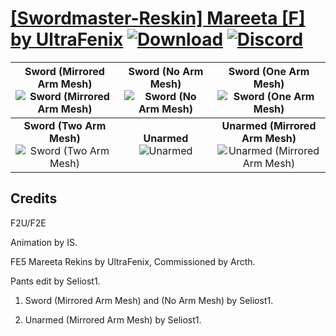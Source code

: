 # [\[Swordmaster-Reskin\] Mareeta \[F\] by UltraFenix](https://github.com/Klokinator/FE-Repo/tree/main/Battle%20Animations/Infantry%20-%20(Swd)%20Myrms%20and%20Swordmasters/%5BSwordmaster-Reskin%5D%20Mareeta%20%5BF%5D%20by%20UltraFenix) [![Download](https://img.shields.io/badge/Download--red?style=social&logo=github)](https://minhaskamal.github.io/DownGit/#/home?url=https://github.com/Klokinator/FE-Repo/tree/main/Battle%20Animations/Infantry%20-%20(Swd)%20Myrms%20and%20Swordmasters/%5BSwordmaster-Reskin%5D%20Mareeta%20%5BF%5D%20by%20UltraFenix) [![Discord](https://img.shields.io/badge/Discord--blue?style=social&logo=discord)](https://discord.gg/C7VNGnyTPA)

| <b>Sword (Mirrored Arm Mesh)</b><br/><img alt="Sword (Mirrored Arm Mesh)" src="https://raw.githubusercontent.com/Klokinator/FE-Repo/main/Battle%20Animations/Infantry%20-%20(Swd)%20Myrms%20and%20Swordmasters/%5BSwordmaster-Reskin%5D%20Mareeta%20%5BF%5D%20by%20UltraFenix/1.%20Sword%20(Mirrored%20Arm%20Mesh)/Sword.gif"/> | <b>Sword (No Arm Mesh)</b><br/><img alt="Sword (No Arm Mesh)" src="https://raw.githubusercontent.com/Klokinator/FE-Repo/main/Battle%20Animations/Infantry%20-%20(Swd)%20Myrms%20and%20Swordmasters/%5BSwordmaster-Reskin%5D%20Mareeta%20%5BF%5D%20by%20UltraFenix/1.%20Sword%20(No%20Arm%20Mesh)/Sword.gif"/> | <b>Sword (One Arm Mesh)</b><br/><img alt="Sword (One Arm Mesh)" src="https://raw.githubusercontent.com/Klokinator/FE-Repo/main/Battle%20Animations/Infantry%20-%20(Swd)%20Myrms%20and%20Swordmasters/%5BSwordmaster-Reskin%5D%20Mareeta%20%5BF%5D%20by%20UltraFenix/1.%20Sword%20(One%20Arm%20Mesh)/Sword.gif"/> |
| :---: | :---: | :---: |
| <b>Sword (Two Arm Mesh)</b><br/><img alt="Sword (Two Arm Mesh)" src="https://raw.githubusercontent.com/Klokinator/FE-Repo/main/Battle%20Animations/Infantry%20-%20(Swd)%20Myrms%20and%20Swordmasters/%5BSwordmaster-Reskin%5D%20Mareeta%20%5BF%5D%20by%20UltraFenix/1.%20Sword%20(Two%20Arm%20Mesh)/Sword.gif"/> | <b>Unarmed</b><br/><img alt="Unarmed" src="https://raw.githubusercontent.com/Klokinator/FE-Repo/main/Battle%20Animations/Infantry%20-%20(Swd)%20Myrms%20and%20Swordmasters/%5BSwordmaster-Reskin%5D%20Mareeta%20%5BF%5D%20by%20UltraFenix/8.%20Unarmed/Unarmed.gif"/> | <b>Unarmed (Mirrored Arm Mesh)</b><br/><img alt="Unarmed (Mirrored Arm Mesh)" src="https://raw.githubusercontent.com/Klokinator/FE-Repo/main/Battle%20Animations/Infantry%20-%20(Swd)%20Myrms%20and%20Swordmasters/%5BSwordmaster-Reskin%5D%20Mareeta%20%5BF%5D%20by%20UltraFenix/8.%20Unarmed%20(Mirrored%20Arm%20Mesh)/Unarmed.gif"/> |

## Credits

F2U/F2E

Animation by IS.

FE5 Mareeta Rekins by UltraFenix, Commissioned by Arcth.

Pants edit by Seliost1.

1. Sword (Mirrored Arm Mesh) and (No Arm Mesh) by Seliost1.

8. Unarmed (Mirrored Arm Mesh) by Seliost1.

